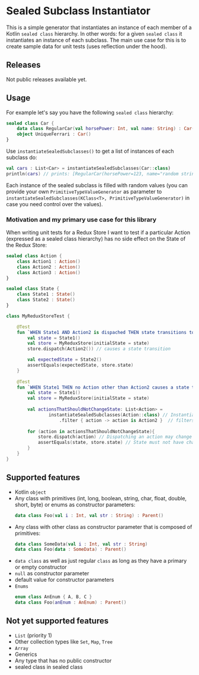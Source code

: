 # Sealed Subclass Instantiator

This is a simple generator that instantiates an instance of each member of a Kotlin `sealed class` hierarchy.
In other words: for a given `sealed class` it instantiates an instance of each subclass.
The main use case for this is to create sample data for unit tests (uses reflection under the hood).

## Releases
Not public releases available yet.

## Usage

For example let's say you have the following `sealed class` hierarchy:

```kotlin
sealed class Car {
    data class RegularCar(val horsePower: Int, val name: String) : Car()
    object UniqueFerrari : Car()
}
```

Use `instantiateSealedSubclasses()` to get a list of instances of each subclass do:

````kotlin
val cars : List<Car> = instantiateSealedSubclasses(Car::class) 
println(cars) // prints: [RegularCar(horsePower=123, name="random string"), UniqueFerrari]
````

Each instance of the sealed subclass is filled with random values (you can provide your own `PrimitiveTypeValueGenerator` as parameter to `instantiateSealedSubclasses(KClass<T>, PrimitiveTypeValueGenerator)` in case you need control over the values).

### Motivation and my primary use case for this library
When writing unit tests for a Redux Store I want to test if a particular Action (expressed as a sealed class hierarchy) has no side effect on the State of the Redux Store:

```kotlin
sealed class Action {
    class Action1 : Action()
    class Action2 : Action()
    class Action3 : Action()
}

sealed class State {
    class State1 : State()
    class State2 : State()
}
```

```kotlin
class MyReduxStoreTest {

    @Test
    fun `WHEN State1 AND Action2 is dispached THEN state transitions to State2`(){
        val state = State1()
        val store = MyReduxStore(initialState = state)
        store.dispatch(Action2()) // causes a state transition

        val expectedState = State2()
        assertEquals(expectedState, store.state)
    }
   
    @Test
    fun `WHEN State1 THEN no Action other than Action2 causes a state transition`(){
        val state = State1()
        val store = MyReduxStore(initialState = state)
    
        val actionsThatShouldNotChangeState: List<Action> = 
                instantiateSealedSubclasses(Action::class) // Instantiates Action1, Action2, Action3
                    .filter { action -> action is Action2 }  // filters out Action2 instance
    
        for (action in actionsThatShouldNotChangeState){
            store.dispatch(action) // Dispatching an action may change the state of the store
            assertEquals(state, store.state) // State must not have changed by dispatched action above because only Action2 (which is not part of actionsThatShouldNotChangeState) is allowed to change state while store.state is in a particular State1 
        }
    }
}
```

## Supported features
- Kotlin `object`
- Any class with primitives (int, long, boolean, string, char, float, double, short, byte) or enums as constructor parameters:
  ```kotlin
  data class Foo(val i : Int, val str : String) : Parent()  
  ```
- Any class with other class as constructor parameter that is composed of primitives:
  ```kotlin
  data class SomeData(val i : Int, val str : String)
  data class Foo(data : SomeData) : Parent()  
  ```
- `data class` as well as just regular `class` as long as they have a primary or empty constructor
- `null` as constructor parameter
- default value for constructor parameters
- `Enums`
  ```kotlin
  enum class AnEnum { A, B, C }
  data class Foo(anEnum : AnEnum) : Parent()
  ```

## Not yet supported features
- `List` (priority 1)
- Other collection types like `Set`, `Map`, `Tree`
- `Array`
- Generics
- Any type that has no public constructor
- sealed class in sealed class